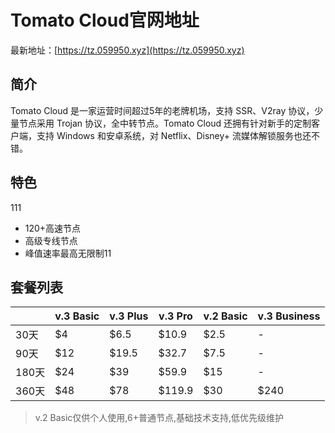 # Tomato Cloud官网地址

最新地址：[https://tz.059950.xyz](https://tz.059950.xyz)

## 简介

Tomato Cloud 是一家运营时间超过5年的老牌机场，支持 SSR、V2ray 协议，少量节点采用 Trojan 协议，全中转节点。Tomato Cloud 还拥有针对新手的定制客户端，支持 Windows 和安卓系统，对 Netflix、Disney+ 流媒体解锁服务也还不错。

## 特色
111
* 120+高速节点
* 高级专线节点
* 峰值速率最高无限制11

## 套餐列表

||v.3 Basic|v.3 Plus|v.3 Pro|v.2 Basic|v.3 Business|
|----|----|----|----|----|----|
|30天|$4|$6.5|$10.9|$2.5|-|
|90天|$12|$19.5|$32.7|$7.5|-|
|180天|$24|$39|$59.9|$15|-|
|360天|$48|$78|$119.9|$30|$240|

> v.2 Basic仅供个人使用,6+普通节点,基础技术支持,低优先级维护
